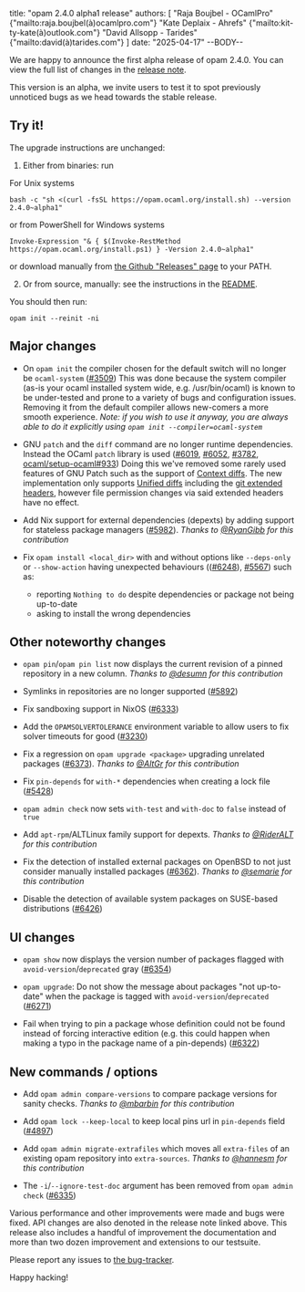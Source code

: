 title: "opam 2.4.0 alpha1 release"
authors: [
  "Raja Boujbel - OCamlPro" {"mailto:raja.boujbel(à)ocamlpro.com"}
  "Kate Deplaix - Ahrefs" {"mailto:kit-ty-kate(à)outlook.com"}
  "David Allsopp - Tarides" {"mailto:david(à)tarides.com"}
]
date: "2025-04-17"
--BODY--

We are happy to announce the first alpha release of opam 2.4.0.
You can view the full list of changes in the
[release note](https://github.com/ocaml/opam/releases/tag/2.4.0-alpha1).

This version is an alpha, we invite users to test it to spot previously
unnoticed bugs as we head towards the stable release.

## Try it!

The upgrade instructions are unchanged:

1. Either from binaries: run

For Unix systems
```
bash -c "sh <(curl -fsSL https://opam.ocaml.org/install.sh) --version 2.4.0~alpha1"
```
or from PowerShell for Windows systems
```
Invoke-Expression "& { $(Invoke-RestMethod https://opam.ocaml.org/install.ps1) } -Version 2.4.0~alpha1"
```
or download manually from [the Github "Releases" page](https://github.com/ocaml/opam/releases/tag/2.4.0-alpha1) to your PATH.

2. Or from source, manually: see the instructions in the [README](https://github.com/ocaml/opam/tree/2.4.0-alpha1#compiling-this-repo).


You should then run:
```
opam init --reinit -ni
```


## Major changes

* On `opam init` the compiler chosen for the default switch will no longer be `ocaml-system` ([#3509](https://github.com/ocaml/opam/issues/3509))
  This was done because the system compiler (as-is your ocaml installed system wide, e.g. /usr/bin/ocaml) is known to be under-tested and prone to a variety of bugs and configuration issues.
  Removing it from the default compiler allows new-comers a more smooth experience.
  *Note: if you wish to use it anyway, you are always able to do it explicitly using `opam init --compiler=ocaml-system`*

* GNU `patch` and the `diff` command are no longer runtime dependencies. Instead the OCaml `patch` library is used ([#6019](https://github.com/ocaml/opam/issues/6019), [#6052](https://github.com/ocaml/opam/issues/6052), [#3782](https://github.com/ocaml/opam/issues/3782), [ocaml/setup-ocaml#933](https://github.com/ocaml/setup-ocaml/pull/933))
  Doing this we've removed some rarely used features of GNU Patch such as the support of [Context diffs](https://www.gnu.org/software/diffutils/manual/html_node/Example-Context.html).
  The new implementation only supports [Unified diffs](https://www.gnu.org/software/diffutils/manual/html_node/Example-Unified.html) including the [git extended headers](https://git-scm.com/docs/diff-format), however file permission changes via said extended headers have no effect.

* Add Nix support for external dependencies (depexts) by adding support for stateless package managers ([#5982](https://github.com/ocaml/opam/issues/5982)). *Thanks to [@RyanGibb](https://github.com/RyanGibb) for this contribution*

* Fix `opam install <local_dir>` with and without options like `--deps-only` or `--show-action` having unexpected behaviours (([#6248](https://github.com/ocaml/opam/issues/6248)), [#5567](https://github.com/ocaml/opam/issues/5567)) such as:
  * reporting `Nothing to do` despite dependencies or package not being up-to-date
  * asking to install the wrong dependencies


## Other noteworthy changes

* `opam pin`/`opam pin list` now displays the current revision of a pinned repository in a new column. *Thanks to [@desumn](https://github.com/desumn) for this contribution*

* Symlinks in repositories are no longer supported ([#5892](https://github.com/ocaml/opam/issues/5892))

* Fix sandboxing support in NixOS ([#6333](https://github.com/ocaml/opam/issues/6333))

* Add the `OPAMSOLVERTOLERANCE` environment variable to allow users to fix solver timeouts for good ([#3230](https://github.com/ocaml/opam/issues/3230))

* Fix a regression on `opam upgrade <package>` upgrading unrelated packages ([#6373](https://github.com/ocaml/opam/issues/6373)). *Thanks to [@AltGr](https://github.com/AltGr) for this contribution*

* Fix `pin-depends` for `with-*` dependencies when creating a lock file ([#5428](https://github.com/ocaml/opam/issues/5428))

* `opam admin check` now sets `with-test` and `with-doc` to `false` instead of `true`

* Add `apt-rpm`/ALTLinux family support for depexts. *Thanks to [@RiderALT](https://github.com/RiderALT) for this contribution*

* Fix the detection of installed external packages on OpenBSD to not just consider manually installed packages ([#6362](https://github.com/ocaml/opam/issues/6362)). *Thanks to [@semarie](https://github.com/semarie) for this contribution*

* Disable the detection of available system packages on SUSE-based distributions ([#6426](https://github.com/ocaml/opam/issues/6426))


## UI changes

* `opam show` now displays the version number of packages flagged with `avoid-version`/`deprecated` gray ([#6354](https://github.com/ocaml/opam/issues/6354))

* `opam upgrade`: Do not show the message about packages "not up-to-date" when the package is tagged with `avoid-version`/`deprecated` ([#6271](https://github.com/ocaml/opam/issues/6271))

* Fail when trying to pin a package whose definition could not be found instead of forcing interactive edition (e.g. this could happen when making a typo in the package name of a pin-depends) ([#6322](https://github.com/ocaml/opam/issues/6322))


## New commands / options

* Add `opam admin compare-versions` to compare package versions for sanity checks. *Thanks to [@mbarbin](https://github.com/mbarbin) for this contribution*

* Add `opam lock --keep-local` to keep local pins url in `pin-depends` field ([#4897](https://github.com/ocaml/opam/issues/4897))

* Add `opam admin migrate-extrafiles` which moves all `extra-files` of an existing opam repository into `extra-sources`. *Thanks to [@hannesm](https://github.com/hannesm) for this contribution*

* The `-i`/`--ignore-test-doc` argument has been removed from `opam admin check` ([#6335](https://github.com/ocaml/opam/issues/6335))


Various performance and other improvements were made and bugs were fixed.
API changes are also denoted in the release note linked above.
This release also includes a handful of improvement the documentation and more than two dozen improvement and extensions to our testsuite.



Please report any issues to [the bug-tracker](https://github.com/ocaml/opam/issues).

Happy hacking!
